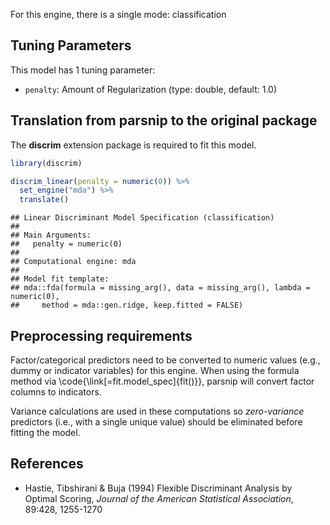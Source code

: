 


For this engine, there is a single mode: classification

## Tuning Parameters




This model has 1 tuning parameter:

- `penalty`: Amount of Regularization (type: double, default: 1.0)

## Translation from parsnip to the original package

The **discrim** extension package is required to fit this model.


```r
library(discrim)

discrim_linear(penalty = numeric(0)) %>% 
  set_engine("mda") %>% 
  translate()
```

```
## Linear Discriminant Model Specification (classification)
## 
## Main Arguments:
##   penalty = numeric(0)
## 
## Computational engine: mda 
## 
## Model fit template:
## mda::fda(formula = missing_arg(), data = missing_arg(), lambda = numeric(0), 
##     method = mda::gen.ridge, keep.fitted = FALSE)
```

## Preprocessing requirements


Factor/categorical predictors need to be converted to numeric values (e.g., dummy or indicator variables) for this engine. When using the formula method via \\code{\\link[=fit.model_spec]{fit()}}, parsnip will convert factor columns to indicators.


Variance calculations are used in these computations so _zero-variance_ predictors (i.e., with a single unique value) should be eliminated before fitting the model. 



## References

 - Hastie, Tibshirani & Buja (1994) Flexible Discriminant Analysis by Optimal 
   Scoring, _Journal of the American Statistical Association_, 89:428, 1255-1270
